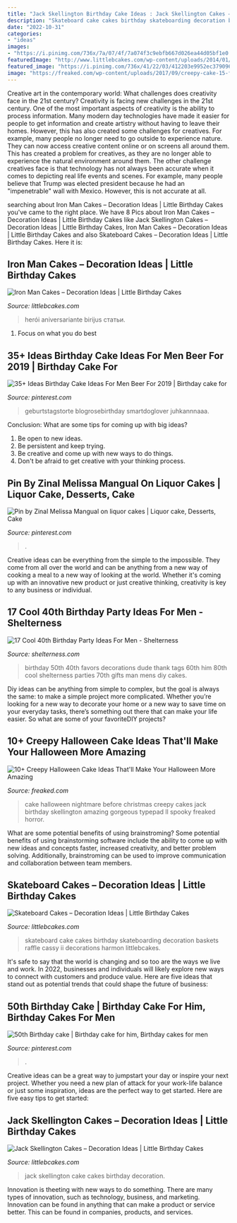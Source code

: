 ```yaml
---
title: "Jack Skellington Birthday Cake Ideas : Jack Skellington Cakes – Decoration Ideas"
description: "Skateboard cake cakes birthday skateboarding decoration baskets raffle cassy ii decorations harmon littlebcakes"
date: "2022-10-31"
categories:
- "ideas"
images:
- "https://i.pinimg.com/736x/7a/07/4f/7a074f3c9ebfb667d026ea44d05bf1e0.jpg"
featuredImage: "http://www.littlebcakes.com/wp-content/uploads/2014/01/Jack-Skellington-Cake-Photos.jpg"
featured_image: "https://i.pinimg.com/736x/41/22/03/412203e9952ec379096ff8a7a9acf69e.jpg"
image: "https://freaked.com/wp-content/uploads/2017/09/creepy-cake-15-freaked.jpg"
---
```



Creative art in the contemporary world: What challenges does creativity face in the 21st century?
Creativity is facing new challenges in the 21st century. One of the most important aspects of creativity is the ability to process information. Many modern day technologies have made it easier for people to get information and create artistry without having to leave their homes. However, this has also created some challenges for creatives. For example, many people no longer need to go outside to experience nature. They can now access creative content online or on screens all around them. This has created a problem for creatives, as they are no longer able to experience the natural environment around them. The other challenge creatives face is that technology has not always been accurate when it comes to depicting real life events and scenes. For example, many people believe that Trump was elected president because he had an "impenetrable" wall with Mexico. However, this is not accurate at all.

	

		
searching about Iron Man Cakes – Decoration Ideas | Little Birthday Cakes you've came to the right place. We have 8 Pics about Iron Man Cakes – Decoration Ideas | Little Birthday Cakes like Jack Skellington Cakes – Decoration Ideas | Little Birthday Cakes, Iron Man Cakes – Decoration Ideas | Little Birthday Cakes and also Skateboard Cakes – Decoration Ideas | Little Birthday Cakes. Here it is:
		
    
## Iron Man Cakes – Decoration Ideas | Little Birthday Cakes

<img loading=lazy src="https://www.littlebcakes.com/wp-content/uploads/2014/01/Iron-Man-Birthday-Cake-Ideas-1024x764.jpg" onerror="this.onerror=null;this.src='https://tse4.mm.bing.net/th?id=OIP.njSYDwliE2-HC_j2lyGiYgHaFh&amp;pid=15.1';" alt="Iron Man Cakes – Decoration Ideas | Little Birthday Cakes">

_Source: littlebcakes.com_

>herói aniversariante birijus статьи. 

	

1. Focus on what you do best

    
## 35+ Ideas Birthday Cake Ideas For Men Beer For 2019 | Birthday Cake For

<img loading=lazy src="https://i.pinimg.com/736x/27/2e/e8/272ee893e404f640c91f3f357d1088e5.jpg" onerror="this.onerror=null;this.src='https://tse4.mm.bing.net/th?id=OIP.vcx3yKB3uzWYprInILKLxQAAAA&amp;pid=15.1';" alt="35+ Ideas Birthday Cake Ideas For Men Beer For 2019 | Birthday cake for">

_Source: pinterest.com_

>geburtstagstorte blogrosebirthday smartdoglover juhkannnaaa. 

	

Conclusion: What are some tips for coming up with big ideas?
1. Be open to new ideas.
2. Be persistent and keep trying.
3. Be creative and come up with new ways to do things.
4. Don't be afraid to get creative with your thinking process.

    
## Pin By Zinal Melissa Mangual On Liquor Cakes | Liquor Cake, Desserts, Cake

<img loading=lazy src="https://i.pinimg.com/736x/41/22/03/412203e9952ec379096ff8a7a9acf69e.jpg" onerror="this.onerror=null;this.src='https://tse3.mm.bing.net/th?id=OIP.BvMOeqhliGq1OpoxUTLWOgHaNK&amp;pid=15.1';" alt="Pin by Zinal Melissa Mangual on liquor cakes | Liquor cake, Desserts, Cake">

_Source: pinterest.com_

>. 

	

Creative ideas can be everything from the simple to the impossible. They come from all over the world and can be anything from a new way of cooking a meal to a new way of looking at the world. Whether it's coming up with an innovative new product or just creative thinking, creativity is key to any business or individual.

    
## 17 Cool 40th Birthday Party Ideas For Men - Shelterness

<img loading=lazy src="https://i.shelterness.com/2017/02/07-vintage-dude-thank-tags-for-party-favors.jpg" onerror="this.onerror=null;this.src='https://tse3.mm.bing.net/th?id=OIP.Ne2XOytjrLigGekK1BxSpwHaJ4&amp;pid=15.1';" alt="17 Cool 40th Birthday Party Ideas For Men - Shelterness">

_Source: shelterness.com_

>birthday 50th 40th favors decorations dude thank tags 60th him 80th cool shelterness parties 70th gifts man mens diy cakes. 

	

Diy ideas can be anything from simple to complex, but the goal is always the same: to make a simple project more complicated. Whether you’re looking for a new way to decorate your home or a new way to save time on your everyday tasks, there’s something out there that can make your life easier. So what are some of your favoriteDIY projects?

    
## 10+ Creepy Halloween Cake Ideas That&#039;ll Make Your Halloween More Amazing

<img loading=lazy src="https://freaked.com/wp-content/uploads/2017/09/creepy-cake-15-freaked.jpg" onerror="this.onerror=null;this.src='https://tse2.mm.bing.net/th?id=OIP.q7wmSh-aU9oazbyDW-xq2AHaKS&amp;pid=15.1';" alt="10+ Creepy Halloween Cake Ideas That&#039;ll Make Your Halloween More Amazing">

_Source: freaked.com_

>cake halloween nightmare before christmas creepy cakes jack birthday skellington amazing gorgeous typepad ll spooky freaked horror. 

	

What are some potential benefits of using brainstroming?
Some potential benefits of using brainstorming software include the ability to come up with new ideas and concepts faster, increased creativity, and better problem solving. Additionally, brainstroming can be used to improve communication and collaboration between team members.

    
## Skateboard Cakes – Decoration Ideas | Little Birthday Cakes

<img loading=lazy src="http://www.littlebcakes.com/wp-content/uploads/2014/01/Skateboard-Cake-Ideas.jpg" onerror="this.onerror=null;this.src='https://tse4.mm.bing.net/th?id=OIP.IWpwlegWypc8v5nnI-6eVQHaFj&amp;pid=15.1';" alt="Skateboard Cakes – Decoration Ideas | Little Birthday Cakes">

_Source: littlebcakes.com_

>skateboard cake cakes birthday skateboarding decoration baskets raffle cassy ii decorations harmon littlebcakes. 

	

It's safe to say that the world is changing and so too are the ways we live and work. In 2022, businesses and individuals will likely explore new ways to connect with customers and produce value. Here are five ideas that stand out as potential trends that could shape the future of business:

    
## 50th Birthday Cake | Birthday Cake For Him, Birthday Cakes For Men

<img loading=lazy src="https://i.pinimg.com/736x/7a/07/4f/7a074f3c9ebfb667d026ea44d05bf1e0.jpg" onerror="this.onerror=null;this.src='https://tse4.mm.bing.net/th?id=OIP.SvzLGGNRnfD3mgyeGrfb-wHaPP&amp;pid=15.1';" alt="50th Birthday cake | Birthday cake for him, Birthday cakes for men">

_Source: pinterest.com_

>. 

	

Creative ideas can be a great way to jumpstart your day or inspire your next project. Whether you need a new plan of attack for your work-life balance or just some inspiration, ideas are the perfect way to get started. Here are five easy tips to get started: 

    
## Jack Skellington Cakes – Decoration Ideas | Little Birthday Cakes

<img loading=lazy src="http://www.littlebcakes.com/wp-content/uploads/2014/01/Jack-Skellington-Cake-Photos.jpg" onerror="this.onerror=null;this.src='https://tse2.mm.bing.net/th?id=OIP.nfHinSgY6xrXOrhQvT3wlwHaHa&amp;pid=15.1';" alt="Jack Skellington Cakes – Decoration Ideas | Little Birthday Cakes">

_Source: littlebcakes.com_

>jack skellington cake cakes birthday decoration. 

	

Innovation is theeting with new ways to do something. There are many types of innovation, such as technology, business, and marketing. Innovation can be found in anything that can make a product or service better. This can be found in companies, products, and services.

